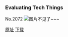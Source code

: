 ### Evaluating Tech Things
No.2072
![图片不见了~~~](https://imgs.xkcd.com/comics/evaluating_tech_things.png)

[原址](https://xkcd.com//2072) [下载](https://imgs.xkcd.com/comics/evaluating_tech_things.png)

